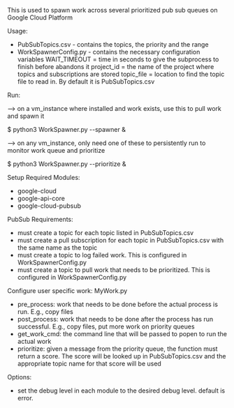 
This is used to spawn work across several prioritized pub sub queues on Google Cloud Platform

Usage:
- PubSubTopics.csv - contains the topics, the priority and the range
- WorkSpawnerConfig.py - contains the necessary configuration variables
    WAIT_TIMEOUT = time in seconds to give the subprocess to finish before abandons it
    project_id = the name of the project where topics and subscriptions are stored
    topic_file = location to find the topic file to read in.  By default it is PubSubTopics.csv

Run:

--> on a vm_instance where installed and work exists, use this to pull work and spawn it

$ python3 WorkSpawner.py --spawner &

--> on any vm_instance, only need one of these to persistently run to monitor work queue and prioritize

$ python3 WorkSpawner.py --prioritize &

Setup
Required Modules:
- google-cloud
- google-api-core
- google-cloud-pubsub

PubSub Requirements:
- must create a topic for each topic listed in PubSubTopics.csv
- must create a pull subscription for each topic in PubSubTopics.csv with the same name as the topic
- must create a topic to log failed work.  This is configured in WorkSpawnerConfig.py
- must create a topic to pull work that needs to be prioritized.  This is configured in WorkSpawnerConfig.py

Configure user specific work:
MyWork.py
- pre_process: work that needs to be done before the actual process is run.  E.g., copy files
- post_process: work that needs to be done after the process has run successful.
    E.g., copy files, put more work on priority queues
- get_work_cmd: the command line that will be passed to popen to run the actual work
- prioritize: given a message from the priority queue, the function must return a score.
    The score will be looked up in PubSubTopics.csv and the appropriate topic name for that score will be used

Options:
- set the debug level in each module to the desired debug level.  default is error.
